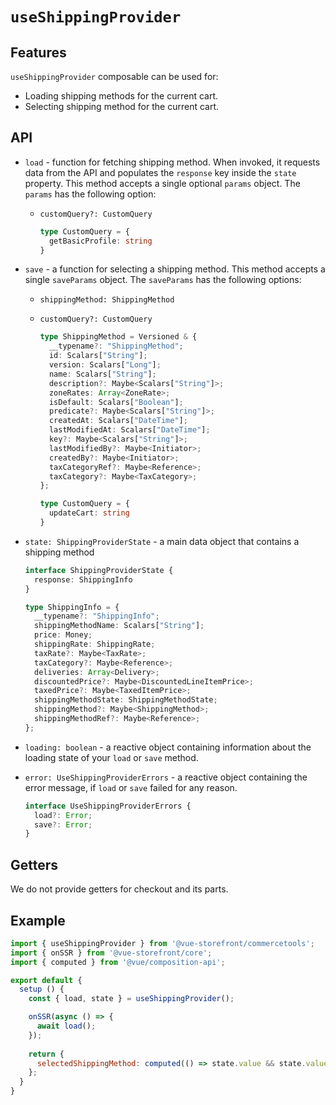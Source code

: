 # `useShippingProvider`

## Features

`useShippingProvider` composable can be used for:

* Loading shipping methods for the current cart.
* Selecting shipping method for the current cart.

## API

- `load` - function for fetching shipping method. When invoked, it requests data from the API and populates the `response` key inside the `state` property. This method accepts a single optional `params` object. The `params` has the following option:

    - `customQuery?: CustomQuery`
  
      ```ts
      type CustomQuery = {
        getBasicProfile: string
      }
      ```

- `save` - a function for selecting a shipping method. This method accepts a single `saveParams` object. The `saveParams` has the following options:

    - `shippingMethod: ShippingMethod`

    - `customQuery?: CustomQuery`

      ```ts
      type ShippingMethod = Versioned & {
        __typename?: "ShippingMethod";
        id: Scalars["String"];
        version: Scalars["Long"];
        name: Scalars["String"];
        description?: Maybe<Scalars["String"]>;
        zoneRates: Array<ZoneRate>;
        isDefault: Scalars["Boolean"];
        predicate?: Maybe<Scalars["String"]>;
        createdAt: Scalars["DateTime"];
        lastModifiedAt: Scalars["DateTime"];
        key?: Maybe<Scalars["String"]>;
        lastModifiedBy?: Maybe<Initiator>;
        createdBy?: Maybe<Initiator>;
        taxCategoryRef?: Maybe<Reference>;
        taxCategory?: Maybe<TaxCategory>;
      };

      type CustomQuery = {
        updateCart: string
      }
      ```

- `state: ShippingProviderState` - a main data object that contains a shipping method

  ```ts
  interface ShippingProviderState {
    response: ShippingInfo
  }

  type ShippingInfo = {
    __typename?: "ShippingInfo";
    shippingMethodName: Scalars["String"];
    price: Money;
    shippingRate: ShippingRate;
    taxRate?: Maybe<TaxRate>;
    taxCategory?: Maybe<Reference>;
    deliveries: Array<Delivery>;
    discountedPrice?: Maybe<DiscountedLineItemPrice>;
    taxedPrice?: Maybe<TaxedItemPrice>;
    shippingMethodState: ShippingMethodState;
    shippingMethod?: Maybe<ShippingMethod>;
    shippingMethodRef?: Maybe<Reference>;
  };
  ```

- `loading: boolean` - a reactive object containing information about the loading state of your `load` or `save` method.

- `error: UseShippingProviderErrors` - a reactive object containing the error message, if `load` or `save` failed for any reason.

  ```ts
  interface UseShippingProviderErrors {
    load?: Error;
    save?: Error;
  }
  ```

## Getters

We do not provide getters for checkout and its parts.

## Example

```js
import { useShippingProvider } from '@vue-storefront/commercetools';
import { onSSR } from '@vue-storefront/core';
import { computed } from '@vue/composition-api';

export default {
  setup () {
    const { load, state } = useShippingProvider();

    onSSR(async () => {
      await load();
    });
    
    return {
      selectedShippingMethod: computed(() => state.value && state.value.response)
    };
  }
}
```

